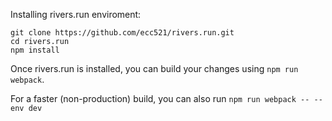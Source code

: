 Installing rivers.run enviroment:
```
git clone https://github.com/ecc521/rivers.run.git
cd rivers.run
npm install
```

Once rivers.run is installed, you can build your changes using ```npm run webpack```.

For a faster (non-production) build, you can also run ```npm run webpack -- --env dev```

